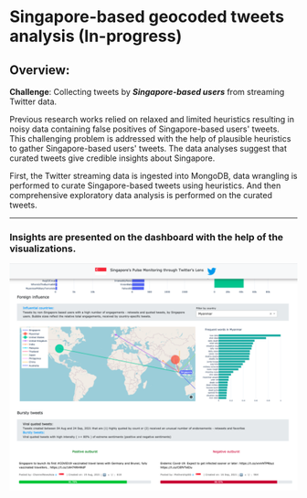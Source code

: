 # Singapore-based geocoded tweets analysis (In-progress)

## Overview:
**Challenge**: Collecting tweets by ***Singapore-based users*** from streaming Twitter data.

Previous research works relied on relaxed and limited heuristics resulting in noisy data containing false positives of Singapore-based users' tweets. 
This challenging problem is addressed with the help of plausible heuristics to gather Singapore-based users' tweets. The data analyses suggest that curated tweets give credible insights about Singapore. 

First, the Twitter streaming data is ingested into MongoDB, data wrangling is performed to curate Singapore-based tweets using heuristics. And then comprehensive exploratory data analysis is performed on the curated tweets. 

--------------------------------------------------------------------------------

### Insights are presented on the dashboard with the help of the visualizations. 

![Alt text](assets/sg-pulse-monitor.png?raw=true "Title")
